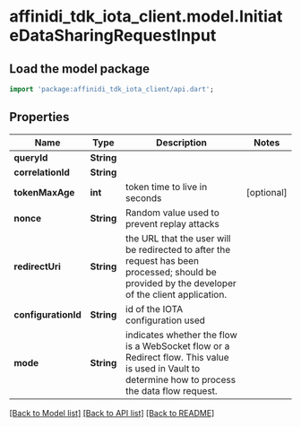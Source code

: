 # affinidi_tdk_iota_client.model.InitiateDataSharingRequestInput

## Load the model package

```dart
import 'package:affinidi_tdk_iota_client/api.dart';
```

## Properties

| Name                | Type       | Description                                                                                                                                       | Notes      |
| ------------------- | ---------- | ------------------------------------------------------------------------------------------------------------------------------------------------- | ---------- |
| **queryId**         | **String** |                                                                                                                                                   |
| **correlationId**   | **String** |                                                                                                                                                   |
| **tokenMaxAge**     | **int**    | token time to live in seconds                                                                                                                     | [optional] |
| **nonce**           | **String** | Random value used to prevent replay attacks                                                                                                       |
| **redirectUri**     | **String** | the URL that the user will be redirected to after the request has been processed; should be provided by the developer of the client application.  |
| **configurationId** | **String** | id of the IOTA configuration used                                                                                                                 |
| **mode**            | **String** | indicates whether the flow is a WebSocket flow or a Redirect flow. This value is used in Vault to determine how to process the data flow request. |

[[Back to Model list]](../README.md#documentation-for-models) [[Back to API list]](../README.md#documentation-for-api-endpoints) [[Back to README]](../README.md)
